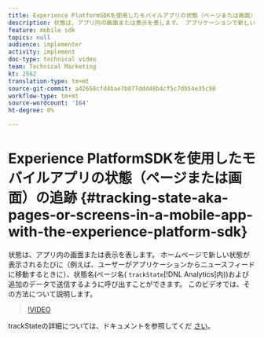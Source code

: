 ```yaml
---
title: Experience PlatformSDKを使用したモバイルアプリの状態（ページまたは画面）の追跡
description: 状態は、アプリ内の画面または表示を表します。 アプリケーションで新しい状態が表示されるたびに、例えばホームページからニュースフィードに移動すると、「trackState」が呼び出され、州名（Analyticsではページ名）に加え、追加のデータが送信されます。 このビデオでは、その方法について説明します。
feature: mobile sdk
topics: null
audience: implementer
activity: implement
doc-type: technical video
team: Technical Marketing
kt: 2562
translation-type: tm+mt
source-git-commit: a42658cfd4bae7b077ddd48b4cf5c7db54e35c98
workflow-type: tm+mt
source-wordcount: '164'
ht-degree: 0%

---
```



# Experience PlatformSDKを使用したモバイルアプリの状態（ページまたは画面）の追跡 {#tracking-state-aka-pages-or-screens-in-a-mobile-app-with-the-experience-platform-sdk}

状態は、アプリ内の画面または表示を表します。 ホームページで新しい状態が表示されるたびに（例えば、ユーザーがアプリケーションからニュースフィードに移動するときに）、状態名(ページ名( `trackState`[!DNL Analytics]内))および追加のデータで送信するように呼び出すことができます。 このビデオでは、その方法について説明します。

>[!VIDEO](https://video.tv.adobe.com/v/26260/?quality=12)

trackStateの詳細については、ドキュメントを参照してくだ [さい](https://aep-sdks.gitbook.io/docs/using-mobile-extensions/mobile-core/configuration-reference/mobile-core-api-reference)。
